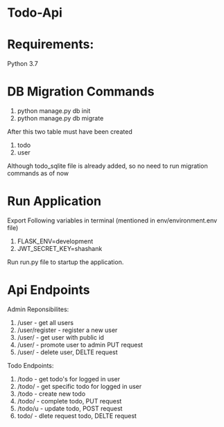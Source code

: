# Todo-Api
# Requirements:
  Python 3.7
# DB Migration Commands
1) python manage.py db init
2) python manage.py db migrate

After this two table must have been created
1) todo
2) user

Although todo_sqlite file is already added, so no need to run migration commands as of now

# Run Application
Export Following variables in terminal (mentioned in env/environment.env file)
1) FLASK_ENV=development
2) JWT_SECRET_KEY=shashank

Run run.py file to startup the application.
# Api Endpoints
Admin Reponsibilites:
1) /user - get all users
2) /user/register - register a new user
3) /user/<id> - get user with public id
4) /user/<id> - promote user to admin PUT request
5) /user/<id> - delete user, DELTE request
 
Todo Endpoints:
1) /todo - get todo's for logged in user
2) /todo/<id> - get specific todo for logged in user
3) /todo - create new todo 
4) /todo/<id> - complete todo, PUT request
5) /todo/u - update todo, POST request
6) todo/<id> - dlete request todo, DELTE request
  
